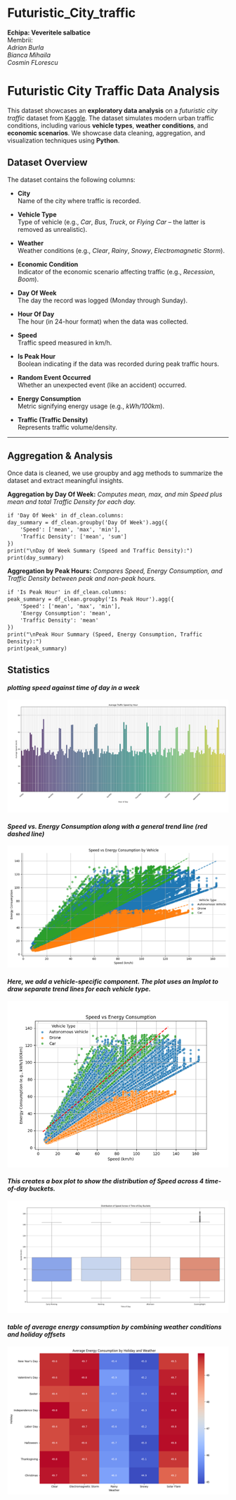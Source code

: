 # Futuristic_City_traffic

**Echipa: Veveritele salbatice**  
Membrii:  
*Adrian Burla    
Bianca Mihaila  
Cosmin FLorescu*  


# Futuristic City Traffic Data Analysis

This dataset showcases an **exploratory data analysis** on a *futuristic city traffic* dataset from [Kaggle](https://www.kaggle.com/datasets/tanishqdublish/urban-traffic-density-in-cities). The dataset simulates modern urban traffic conditions, including various **vehicle types**, **weather conditions**, and **economic scenarios**. We showcase data cleaning, aggregation, and visualization techniques using **Python**.


## Dataset Overview

The dataset contains the following columns:

- **City**  
  Name of the city where traffic is recorded.

- **Vehicle Type**  
  Type of vehicle (e.g., *Car*, *Bus*, *Truck*, or *Flying Car* – the latter is removed as unrealistic).

- **Weather**  
  Weather conditions (e.g., *Clear*, *Rainy*, *Snowy*, *Electromagnetic Storm*).

- **Economic Condition**  
  Indicator of the economic scenario affecting traffic (e.g., *Recession*, *Boom*).

- **Day Of Week**  
  The day the record was logged (Monday through Sunday).

- **Hour Of Day**  
  The hour (in 24-hour format) when the data was collected.

- **Speed**  
  Traffic speed measured in km/h.

- **Is Peak Hour**  
  Boolean indicating if the data was recorded during peak traffic hours.

- **Random Event Occurred**  
  Whether an unexpected event (like an accident) occurred.

- **Energy Consumption**  
  Metric signifying energy usage (e.g., *kWh/100km*).

- **Traffic (Traffic Density)**  
  Represents traffic volume/density.

---

## Aggregation & Analysis

Once data is cleaned, we use groupby and agg methods to summarize the dataset and extract meaningful insights.

**Aggregation by Day Of Week:**
*Computes mean, max, and min Speed plus mean and total Traffic Density for each day.*

    
    if 'Day Of Week' in df_clean.columns:
    day_summary = df_clean.groupby('Day Of Week').agg({
        'Speed': ['mean', 'max', 'min'],
        'Traffic Density': ['mean', 'sum']
    })
    print("\nDay Of Week Summary (Speed and Traffic Density):")
    print(day_summary)

**Aggregation by Peak Hours:**
*Compares Speed, Energy Consumption, and Traffic Density between peak and non-peak hours.*

    
    if 'Is Peak Hour' in df_clean.columns:
    peak_summary = df_clean.groupby('Is Peak Hour').agg({
        'Speed': ['mean', 'max', 'min'],
        'Energy Consumption': 'mean',
        'Traffic Density': 'mean'
    })
    print("\nPeak Hour Summary (Speed, Energy Consumption, Traffic Density):")
    print(peak_summary)


## Statistics

   #### *plotting speed against time of day in a week*  
![Description of the image](proof_of_work/1.png)

  #### *Speed vs. Energy Consumption along with a general trend line (red dashed line)*  
![Description of the image](proof_of_work/2.png)

  #### *Here, we add a vehicle-specific component. The plot uses an lmplot to draw separate trend lines for each vehicle type.*  
![Description of the image](proof_of_work/3.png)

  #### *This creates a box plot to show the distribution of Speed across 4 time-of-day buckets.*  
  
![Description of the image](proof_of_work/4.png)

  #### *table of average energy consumption by combining weather conditions and holiday offsets*  
![Description of the image](proof_of_work/5.png)
